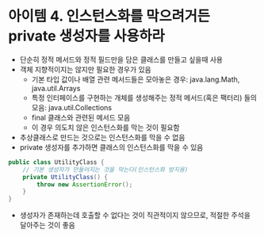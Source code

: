 # 아이템 4. 인스턴스화를 막으려거든 private 생성자를 사용하라

- 단순히 정적 메서드와 정적 필드만을 담은 클래스를 만들고 싶을때 사용
- 객체 지향적이지는 않지만 필요한 경우가 있음
  - 기본 타입 값이나 배열 관련 메서드들은 모아놓은 경우: java.lang.Math, java.util.Arrays
  - 특정 인터페이스를 구현하는 개체를 생성해주는 정적 메서드(혹은 팩터리) 들의 모음: java.util.Collections
  - final 클래스와 관련된 메서드 모음
  - 이 경우 의도치 않은 인스턴스화를 막는 것이 필요함
- 추상클래스로 만드는 것으로는 인스턴스화를 막을 수 없음
- private 생성자를 추가하면 클래스의 인스턴스화를 막을 수 있음

```java
public class UtilityClass {
    // 기본 생성자가 만들어지는 것을 막는다(인스턴스화 방지용)
    private UtilityClass() {
        throw new AssertionError();
    }
}
```

- 생성자가 존재하는데 호출할 수 없다는 것이 직관적이지 않으므로, 적절한 주석을 달아주는 것이 좋음
